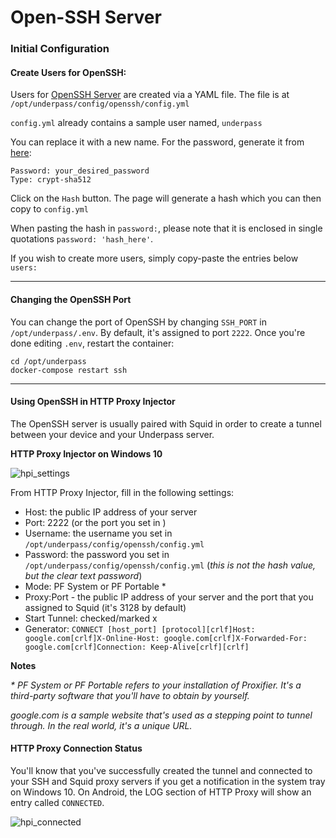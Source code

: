 # Open-SSH Server

### Initial Configuration

#### Create Users for OpenSSH:

Users for [OpenSSH Server](https://gitlab.com/vlasov-y/openssh-server) are created via a YAML file. The file is at `/opt/underpass/config/openssh/config.yml`

`config.yml` already contains a sample user named, `underpass`

You can replace it with a new name. For the password, generate it from [here](https://www.mkpasswd.net/?type=crypt-sha512):
```
Password: your_desired_password
Type: crypt-sha512
```

Click on the `Hash` button. The page will generate a hash which you can then copy to `config.yml`

When pasting the hash in `password:`, please note that it is enclosed in single quotations `password: 'hash_here'`.

If you wish to create more users, simply copy-paste the entries below `users:`

***

#### Changing the OpenSSH Port

You can change the port of OpenSSH by changing `SSH_PORT` in `/opt/underpass/.env`. By default, it's assigned to port `2222`. Once you're done editing `.env`, restart the container:
```
cd /opt/underpass
docker-compose restart ssh
```

***

#### Using OpenSSH in HTTP Proxy Injector

The OpenSSH server is usually paired with Squid in order to create a tunnel between your device and your Underpass server.

**HTTP Proxy Injector on Windows 10**

![hpi_settings](https://user-images.githubusercontent.com/9207205/94207196-abbfb180-fef9-11ea-863b-4cc61a2e31a9.png)

From HTTP Proxy Injector, fill in the following settings:
- Host: the public IP address of your server
- Port: 2222 (or the port you set in )
- Username: the username you set in `/opt/underpass/config/openssh/config.yml`
- Password: the password you set in `/opt/underpass/config/openssh/config.yml` (_this is not the hash value, but the clear text password_)
- Mode: PF System or PF Portable *
- Proxy:Port - the public IP address of your server and the port that you assigned to Squid (it's 3128 by default)
- Start Tunnel: checked/marked x
- Generator: `CONNECT [host_port] [protocol][crlf]Host: google.com[crlf]X-Online-Host: google.com[crlf]X-Forwarded-For: google.com[crlf]Connection: Keep-Alive[crlf][crlf]`

**Notes**

_* PF System or PF Portable refers to your installation of Proxifier. It's a third-party software that you'll have to obtain by yourself._

_google.com is a sample website that's used as a stepping point to tunnel through. In the real world, it's a unique URL._

#### HTTP Proxy Connection Status

You'll know that you've successfully created the tunnel and connected to your SSH and Squid proxy servers if you get a notification in the system tray on Windows 10. On Android, the LOG section of HTTP Proxy will show an entry called `CONNECTED`.

![hpi_connected](https://user-images.githubusercontent.com/9207205/94208278-0fe37500-fefc-11ea-9bd7-0a0ce327b0e8.png)
